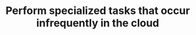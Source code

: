 ---
layout: tactic
title:  "Perform specialized tasks that occur infrequently in the cloud"
tags:   cloud-principles migration
t-sort: "Awesome Tactic"
t-type: "Architectural Tactic"
categories: resource-allocation
t-description: "Specialized tasks that occur infrequently might need specialized hardware. To benefit from economies of scale, it is more efficient to share these resources among more consumers. Training a ML model is an example of a time-consuming but infrequent task that requires many (specific) resources. Hence, it can be more efficient to perform this task in the cloud as cloud consumers do not need to purchase these specific resources for a workload that is not frequently used. A consumer who purchases hardware that is infrequently used and otherwise runs idle has a negative effect on energy efficiency. If multiple consumers share the hardware in the cloud, the hardware will be more efficiently used and, therefore, is expected to have a positive effect on the energy efficiency."
t-participant: 
t-artifact: "Specialized tasks"
t-context: "Migration from on-premise to cloud"
t-feature: 
t-intent: "To benefit from economies of scale in cloud, to reduce costs of purchasing specialized hardware"
t-targetQA: "Cost-efficiency"
t-relatedQA: "Energy-efficiency"
t-measuredimpact: 
t-source: "Master Thesis “Architectural Tactics to Optimize Software for Energy Efficiency in the Public Cloud” by Sophie Vos"
t-source-doi: "N/A"
---